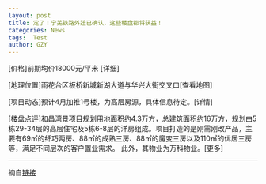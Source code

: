 ```yaml
---
layout: post
title: 定了！宁芜铁路外迁已确认，这些楼盘都将获益！
categories: News
tags:  Test
author: GZY
---
```


[价格]前期均价18000元/平米 [详细]



[地理位置]雨花台区板桥新城新湖大道与华兴大街交叉口[查看地图]

[项目动态]预计4月加推1号楼，为高层房源，具体信息待定。[详情]



[楼盘点评]和昌湾景项目规划用地面积约4.3万方，总建筑面积约16万方，规划由5栋29-34层的高层住宅及5栋6-8层的洋房组成。项目打造的是刚需刚改产品，主要有69㎡的纤巧两房、88㎡的成熟三房、88㎡的魔变三房以及110㎡的优居三房等，满足不同层次的客户置业需求。 此外，其物业为万科物业。[更多]

*****

摘自[链接](http://nj.house.ifeng.com/column/news/nwtlwq)